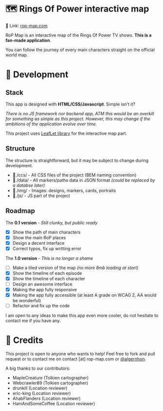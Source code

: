 # 🗺 Rings Of Power interactive map

🔗 Link: [rop-map.com](https://rop-map.com/)

RoP Map is an interactive map of the Rings Of Power TV shows. **This is a fan-made application**.

You can follow the journey of every main characters straight on the official world map.

# 🔨 Development 

## Stack

This app is designed with **HTML/CSS/Javascript**. Simple isn't it?

*There is no JS framework nor backend app, ATM this would be an overkill for something as simple as this project. However, this may change if the ambitions of the application evolve over time.*

This project uses [LeafLet library](https://leafletjs.com) for the interactive map part.

## Structure

The structure is straightforward, but it may be subject to change during development.

- 📁./ccs/ - All CSS files of the project (BEM naming convention)
- 📁./data/ - All markers/paths data in JSON format *(could be replaced by a databse later)*
- 📁./img/ - Images: designs, markers, cards, portraits
- 📁./js/ - JS part of the project

## Roadmap

The **0.1 version** - *Still clunky, but public ready*
 - [X] Show the path of main characters
 - [X] Show the main RoP places
 - [X] Design a decent interface
 - [X] Correct typos, fix up writting error

The **1.0 version** - *This is no longer a shame*
 - [ ] Make a tiled version of the map *(no more 8mb loading at start)*
 - [X] Show the timeline of each episode
 - [X] Show the timeline of each character
 - [ ] Design an awesome interface
 - [X] Making the app fully responsive
 - [X] Making the app fully accessible (at least A grade on WCAG 2, AA would be wonderful)
 - [ ] Refactor and fix up the code
 
I am open to any ideas to make this app even more cooler, do not hesitate to contact me if you have any.
 
 # 🤝 Credits
 
This project is open to anyone who wants to help! Feel free to fork and pull request or to contact me on contact [at] rop-map.com or [@algernhon](https://twitter.com/algernhon).

A big thanks to our contributors:
- MapleCreature (Tolkien cartographer)
- Webcrawler89 (Tolkien cartographer)
- drunkill (Location reviewer)
- eric-king (Location reviewer)
- AhabFlanders (Location reviewer)
- HamAndSomeCoffee (Location reviewer)
